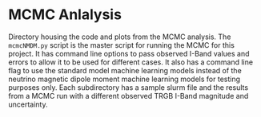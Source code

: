 # MCMC Anlalysis
Directory housing the code and plots from the MCMC analysis. The `mcmcNMDM.py` script is the master script for running the MCMC for this project. It has command line options to pass observed I-Band values and errors to allow it to be used for different cases. It also has a command line flag to use the standard model machine learning models instead of the neutrino magnetic dipole moment machine learning models for testing purposes only. Each subdirectory has a sample slurm file and the results from a MCMC run with a different observed TRGB I-Band magnitude and uncertainty.
